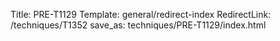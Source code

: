 Title: PRE-T1129
Template: general/redirect-index
RedirectLink: /techniques/T1352
save_as: techniques/PRE-T1129/index.html